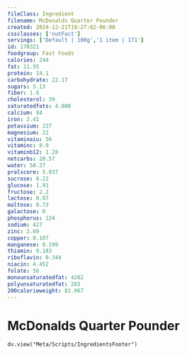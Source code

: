```yaml
---
fileClass: Ingredient
filename: McDonalds Quarter Pounder
created: 2024-12-21T19:27:02-06:00
cssclasses: ['nutFact']
servings: ['Default | 100g','1 item | 171']
id: 170321
foodgroup: Fast Foods
calories: 244
fat: 11.55
protein: 14.1
carbohydrate: 22.17
sugars: 5.13
fiber: 1.6
cholesterol: 39
saturatedfats: 4.008
calcium: 84
iron: 2.41
potassium: 227
magnesium: 22
vitaminaiu: 56
vitaminc: 0.9
vitaminb12: 1.28
netcarbs: 20.57
water: 50.37
pralscore: 5.037
sucrose: 0.22
glucose: 1.91
fructose: 2.2
lactose: 0.07
maltose: 0.73
galactose: 0
phosphorus: 124
sodium: 427
zinc: 2.69
copper: 0.107
manganese: 0.199
thiamin: 0.183
riboflavin: 0.344
niacin: 4.452
folate: 56
monounsaturatedfat: 4202
polyunsaturatedfat: 283
200calorieweight: 81.967
---
```


# McDonalds Quarter Pounder

```dataviewjs
dv.view("Meta/Scripts/IngredientsFooter")
```